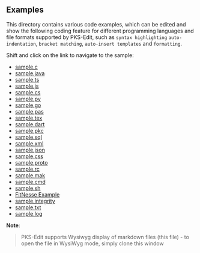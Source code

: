 
## Examples

This directory contains various code examples, which can be edited and show the following coding feature for different
programming languages and file formats supported by PKS-Edit, such as `syntax highlighting` `auto-indentation`, `bracket matching`,
`auto-insert templates` and `formatting`.

Shift and click on the link to navigate to the sample:

- [sample.c](sample.c)
- [sample.java](sample.java)
- [sample.ts](sample.ts)
- [sample.js](sample.js)
- [sample.cs](sample.cs)
- [sample.py](sample.py)
- [sample.go](sample.go)
- [sample.pas](sample.pas)
- [sample.tex](sample.tex)
- [sample.dart](sample.dart)
- [sample.pkc](sample.pkc)
- [sample.sql](sample.sql)
- [sample.xml](sample.xml)
- [sample.json](sample.json)
- [sample.css](sample.css)
- [sample.proto](sample.proto)
- [sample.rc](sample.rc)
- [sample.mak](sample.mak)
- [sample.cmd](sample.cmd)
- [sample.sh](sample.sh)
- [FitNesse Example](content.txt)
- [sample.integrity](sample.integrity)
- [sample.txt](sample.txt)
- [sample.log](sample.log)


**Note**:

> PKS-Edit supports Wysiwyg display of markdown files (this file) - 
> to open the file in WysiWyg mode, simply clone this window
 
